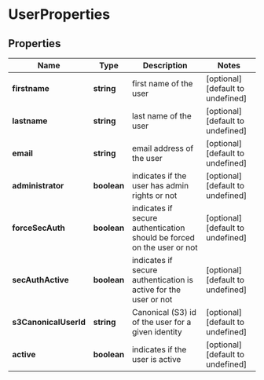 # UserProperties

## Properties
| Name | Type | Description | Notes |
| ------------ | ------------- | ------------- | ------------- |
| **firstname** | **string** | first name of the user | [optional] [default to undefined] |
| **lastname** | **string** | last name of the user | [optional] [default to undefined] |
| **email** | **string** | email address of the user | [optional] [default to undefined] |
| **administrator** | **boolean** | indicates if the user has admin rights or not | [optional] [default to undefined] |
| **forceSecAuth** | **boolean** | indicates if secure authentication should be forced on the user or not | [optional] [default to undefined] |
| **secAuthActive** | **boolean** | indicates if secure authentication is active for the user or not | [optional] [default to undefined] |
| **s3CanonicalUserId** | **string** | Canonical (S3) id of the user for a given identity | [optional] [default to undefined] |
| **active** | **boolean** | indicates if the user is active | [optional] [default to undefined] |


